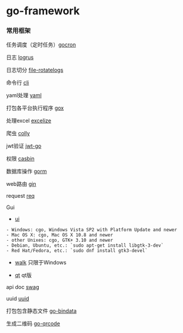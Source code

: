 # go-framework

  ### 常用框架

  任务调度（定时任务）[gocron](https://github.com/jasonlvhit/gocron)
  
  日志 [logrus](https://github.com/sirupsen/logrus)
  
  日志切分 [file-rotatelogs](https://github.com/lestrrat-go/file-rotatelogs)
  
  命令行 [cli](https://github.com/urfave/cli)

  yaml处理 [yaml](https://github.com/go-yaml/yaml)
  
  打包各平台执行程序 [gox](https://github.com/mitchellh/gox)
  
  处理excel [excelize](https://github.com/360EntSecGroup-Skylar/excelize)
  
  爬虫 [colly](https://github.com/gocolly/colly)
  
  jwt验证 [jwt-go](https://github.com/dgrijalva/jwt-go)
  
  权限 [casbin](https://github.com/casbin/casbin)
  
  数据库操作 [gorm](https://github.com/jinzhu/gorm)
  
  web路由 [gin](https://github.com/gin-gonic/gin)
  
  request [req](https://github.com/imroc/req)

  Gui
  
   - [ui](https://github.com/andlabs/ui) 
   
  	- Windows: cgo, Windows Vista SP2 with Platform Update and newer
 	- Mac OS X: cgo, Mac OS X 10.8 and newer
  	- other Unixes: cgo, GTK+ 3.10 and newer
	- Debian, Ubuntu, etc.: `sudo apt-get install libgtk-3-dev`
	- Red Hat/Fedora, etc.: `sudo dnf install gtk3-devel`
    
  - [walk](https://github.com/lxn/walk) 只限于Windows
  
  - [qt](https://github.com/therecipe/qt) qt版

  api doc [swag](https://github.com/swaggo/swag)

  uuid [uuid](https://github.com/satori/go.uuid)
  
  打包包含静态文件 [go-bindata](https://github.com/jteeuwen/go-bindata)
  
  生成二维码 [go-qrcode](https://github.com/skip2/go-qrcode)
